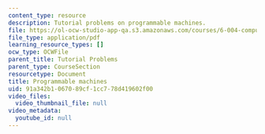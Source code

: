 ```yaml
---
content_type: resource
description: Tutorial problems on programmable machines.
file: https://ol-ocw-studio-app-qa.s3.amazonaws.com/courses/6-004-computation-structures-spring-2009/91a342b1067089cf1cc778d419602f00_MIT6_004s09_tutor11.pdf
file_type: application/pdf
learning_resource_types: []
ocw_type: OCWFile
parent_title: Tutorial Problems
parent_type: CourseSection
resourcetype: Document
title: Programmable machines
uid: 91a342b1-0670-89cf-1cc7-78d419602f00
video_files:
  video_thumbnail_file: null
video_metadata:
  youtube_id: null
---
```

